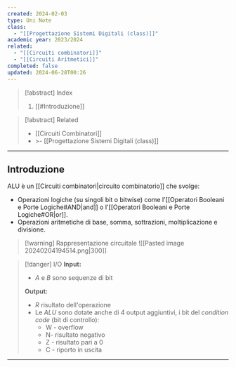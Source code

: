 ```yaml
---
created: 2024-02-03
type: Uni Note
class:
  - "[[Progettazione Sistemi Digitali (class)]]"
academic year: 2023/2024
related:
  - "[[Circuiti combinatori]]"
  - "[[Circuiti Aritmetici]]"
completed: false
updated: 2024-06-28T00:26
---
```

>[!abstract] Index
>1. [[#Introduzione]]

>[!abstract] Related
>- [[Circuiti Combinatori]]
>- [](Circuiti%20combinatori.md)>- [[Progettazione Sistemi Digitali (class)]]

---
## Introduzione 

ALU è un [[Circuiti combinatori|circuito combinatorio]] che svolge:
- Operazioni logiche (su singoli bit o bitwise) come l'[[Operatori Booleani e Porte Logiche#AND|and]] o l'[[Operatori Booleani e Porte Logiche#OR|or]].
- Operazioni aritmetiche di base, somma, sottrazioni, moltiplicazione e divisione.

>[!warning] Rappresentazione circuitale
>![[Pasted image 20240204194514.png|300]]

>[!danger] I/O
>**Input:**
>- *A* e *B* sono sequenze di bit
>
> **Output:**
> - *R* risultato dell'operazione
> - Le *ALU* sono dotate anche di 4 output aggiuntivi, i bit del *condition code* (bit di controllo):
> 	- ﻿﻿W - overflow
> 	- ﻿﻿N- risultato negativo
> 	- ﻿﻿Z - risultato pari a 0
> 	- ﻿﻿C - riporto in uscita

---